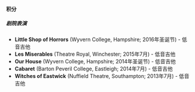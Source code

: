 #### 积分

##### 剧院表演
- **Little Shop of Horrors** (Wyvern College, Hampshire; 2016年圣诞节) - 低音吉他
- **Les Miserables** (Theatre Royal, Winchester; 2015年7月) - 低音吉他
- **Our House** (Wyvern College, Hampshire; 2014年圣诞节) - 低音吉他
- **Cabaret** (Barton Peveril College, Eastleigh; 2014年7月) - 低音吉他
- **Witches of Eastwick** (Nuffield Theatre, Southampton; 2013年7月) - 低音吉他